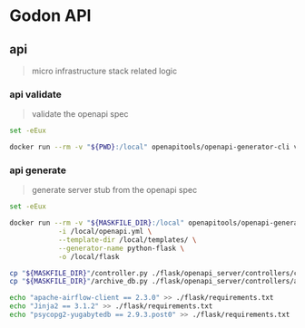 <!--
Copyright (c) 2019 Matthias Tafelmeier.

This file is part of godon

godon is free software: you can redistribute it and/or modify
it under the terms of the GNU Affero General Public License as
published by the Free Software Foundation, either version 3 of the
License, or (at your option) any later version.

godon is distributed in the hope that it will be useful,
but WITHOUT ANY WARRANTY; without even the implied warranty of
MERCHANTABILITY or FITNESS FOR A PARTICULAR PURPOSE.  See the
GNU Affero General Public License for more details.

You should have received a copy of the GNU Affero General Public License
along with this godon. If not, see <http://www.gnu.org/licenses/>.
-->
# Godon API

## api 

> micro infrastructure stack related logic

### api validate

> validate the openapi spec

~~~bash
set -eEux

docker run --rm -v "${PWD}:/local" openapitools/openapi-generator-cli validate -i /local/openapi.yml
~~~

### api generate

> generate server stub from the openapi spec

~~~bash
set -eEux

docker run --rm -v "${MASKFILE_DIR}:/local" openapitools/openapi-generator-cli generate \
            -i /local/openapi.yml \
            --template-dir /local/templates/ \
            --generator-name python-flask \
            -o /local/flask

cp "${MASKFILE_DIR}"/controller.py ./flask/openapi_server/controllers/controller.py
cp "${MASKFILE_DIR}"/archive_db.py ./flask/openapi_server/controllers/archive_db.py

echo "apache-airflow-client == 2.3.0" >> ./flask/requirements.txt
echo "Jinja2 == 3.1.2" >> ./flask/requirements.txt
echo "psycopg2-yugabytedb == 2.9.3.post0" >> ./flask/requirements.txt
~~~
